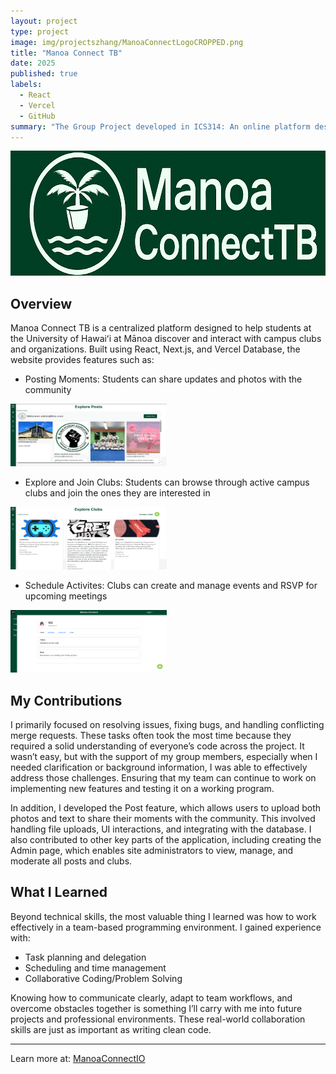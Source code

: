 ```yaml
---
layout: project
type: project
image: img/projectszhang/ManoaConnectLogoCROPPED.png
title: "Manoa Connect TB"
date: 2025
published: true
labels:
  - React
  - Vercel
  - GitHub
summary: "The Group Project developed in ICS314: An online platform designed to centralize information, communication, and engagement for clubs and student organizations"
---
```


<img class="img-fluid" src="../img/projectszhang/ManoaConnectCenterLogo.png" height="200">

## Overview

Manoa Connect TB is a centralized platform designed to help students at the University of Hawaiʻi at Mānoa discover and interact with campus clubs and organizations. Built using React, Next.js, and Vercel Database, the website provides features such as:
 - Posting Moments: Students can share updates and photos with the community

<img class="img-fluid" src="../img/projectszhang/explore_posts.png" height="100" width="250">

 - Explore and Join Clubs: Students can browse through active campus clubs and join the ones they are interested in
  
<img class="img-fluid" src="../img/projectszhang/explore_clubs.png" height="100" width="250">

 - Schedule Activites: Clubs can create and manage events and RSVP for upcoming meetings

<img class="img-fluid" src="../img/projectszhang/clubs.png" height="100" width="250">


## My Contributions

I primarily focused on resolving issues, fixing bugs, and handling conflicting merge requests. These tasks often took the most time because they required a solid understanding of everyone’s code across the project. It wasn’t easy, but with the support of my group members, especially when I needed clarification or background information, I was able to effectively address those challenges. Ensuring that my team can continue to work on implementing new features and testing it on a working program.

In addition, I developed the Post feature, which allows users to upload both photos and text to share their moments with the community. This involved handling file uploads, UI interactions, and integrating with the database. I also contributed to other key parts of the application, including creating the Admin page, which enables site administrators to view, manage, and moderate all posts and clubs.

## What I Learned

Beyond technical skills, the most valuable thing I learned was how to work effectively in a team-based programming environment. I gained experience with:

- Task planning and delegation
- Scheduling and time management
- Collaborative Coding/Problem Solving

Knowing how to communicate clearly, adapt to team workflows, and overcome obstacles together is something I’ll carry with me into future projects and professional environments. These real-world collaboration skills are just as important as writing clean code.

<hr>

Learn more at: <a href="https://manoaconnecttb.github.io/"><i class="large github icon "></i>ManoaConnectIO</a>
